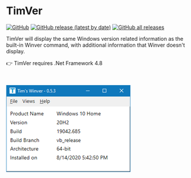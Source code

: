 # TimVer

[![GitHub](https://img.shields.io/github/license/Timthreetwelve/TimVer?style=plastic)](https://github.com/Timthreetwelve/TimVer/blob/main/LICENSE)
[![GitHub release (latest by date)](https://img.shields.io/github/v/release/Timthreetwelve/TimVer?style=plastic)](https://github.com/Timthreetwelve/TimVer/releases/latest) 
[![GitHub all releases](https://img.shields.io/github/downloads/Timthreetwelve/TimVer/total?style=plastic)](https://github.com/Timthreetwelve/TimVer/releases) 

TimVer will display the same Windows version related information as the built-in Winver command,
with additional information that Winver doesn't display.

👉  TimVer requires .Net Framework 4.8 

<br/>

![TimVer screenshot](/Images/TimVer.png)
